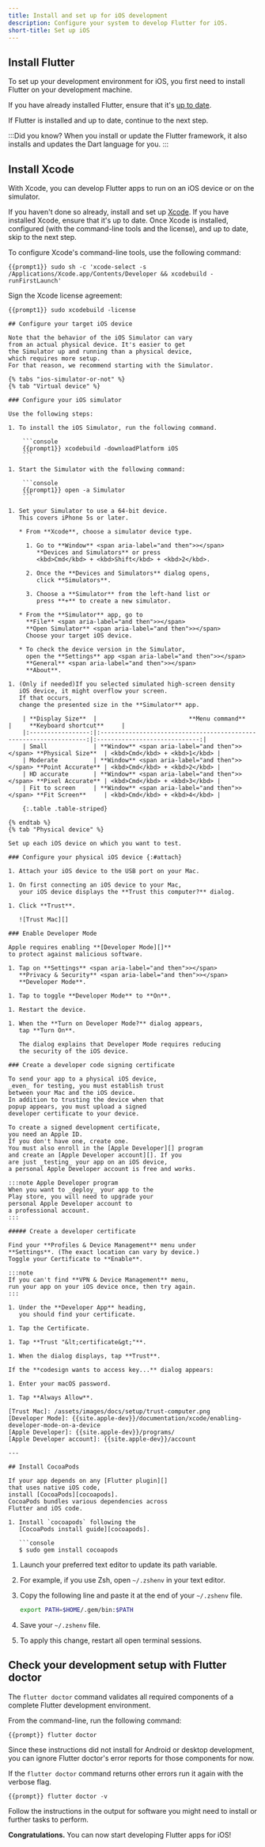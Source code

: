 ```yaml
---
title: Install and set up for iOS development
description: Configure your system to develop Flutter for iOS.
short-title: Set up iOS
---
```


## Install Flutter

To set up your development environment for iOS,
you first need to install Flutter on your
development machine.

If you have already installed Flutter,
ensure that it's [up to date][].

If Flutter is installed and up to date,
continue to the next step.

:::Did you know?
When you install or update the Flutter framework,
it also installs and updates the Dart language for you.
:::

[up to date]: /install/upgrade

## Install Xcode

With Xcode, you can develop Flutter apps to run on
an iOS device or on the simulator.

If you haven't done so already,
install and set up [Xcode][].
If you have installed Xcode, ensure that
it's up to date. Once Xcode is installed,
configured (with the command-line tools and the license),
and up to date, skip to the next step.

[Xcode]: https://developer.apple.com/xcode/

To configure Xcode's command-line tools,
use the following command:

```console
{{prompt1}} sudo sh -c 'xcode-select -s /Applications/Xcode.app/Contents/Developer && xcodebuild -runFirstLaunch'
```

Sign the Xcode license agreement:

```console
{{prompt1}} sudo xcodebuild -license

## Configure your target iOS device

Note that the behavior of the iOS Simulator can vary
from an actual physical device. It's easier to get
the Simulator up and running than a physical device,
which requires more setup.
For that reason, we recommend starting with the Simulator.

{% tabs "ios-simulator-or-not" %}
{% tab "Virtual device" %}

### Configure your iOS simulator

Use the following steps:

1. To install the iOS Simulator, run the following command.

    ```console
    {{prompt1}} xcodebuild -downloadPlatform iOS
    ```

1. Start the Simulator with the following command:

    ```console
    {{prompt1}} open -a Simulator
    ```

1. Set your Simulator to use a 64-bit device.
   This covers iPhone 5s or later.

   * From **Xcode**, choose a simulator device type.

     1. Go to **Window** <span aria-label="and then">></span>
        **Devices and Simulators** or press
        <kbd>Cmd</kbd> + <kbd>Shift</kbd> + <kbd>2</kbd>.

     2. Once the **Devices and Simulators** dialog opens,
        click **Simulators**.

     3. Choose a **Simulator** from the left-hand list or
        press **+** to create a new simulator.

   * From the **Simulator** app, go to
     **File** <span aria-label="and then">></span>
     **Open Simulator** <span aria-label="and then">></span>
     Choose your target iOS device.

   * To check the device version in the Simulator,
     open the **Settings** app <span aria-label="and then">></span>
     **General** <span aria-label="and then">></span>
     **About**.

1. (Only if needed)If you selected simulated high-screen density
   iOS device, it might overflow your screen.
   If that occurs,
   change the presented size in the **Simulator** app.

    | **Display Size**  |                          **Menu command**                          |     **Keyboard shortcut**     |
    |:-----------------:|:------------------------------------------------------------------:|:-----------------------------:|
    | Small             | **Window** <span aria-label="and then">></span> **Physical Size**  | <kbd>Cmd</kbd> + <kbd>1</kbd> |
    | Moderate          | **Window** <span aria-label="and then">></span> **Point Accurate** | <kbd>Cmd</kbd> + <kbd>2</kbd> |
    | HD accurate       | **Window** <span aria-label="and then">></span> **Pixel Accurate** | <kbd>Cmd</kbd> + <kbd>3</kbd> |
    | Fit to screen     | **Window** <span aria-label="and then">></span> **Fit Screen**     | <kbd>Cmd</kbd> + <kbd>4</kbd> |
    
    {:.table .table-striped}

{% endtab %}
{% tab "Physical device" %}

Set up each iOS device on which you want to test.

### Configure your physical iOS device {:#attach}

1. Attach your iOS device to the USB port on your Mac.

1. On first connecting an iOS device to your Mac,
   your iOS device displays the **Trust this computer?** dialog.

1. Click **Trust**.

   ![Trust Mac][]

### Enable Developer Mode

Apple requires enabling **[Developer Mode][]**
to protect against malicious software.

1. Tap on **Settings** <span aria-label="and then">></span>
   **Privacy & Security** <span aria-label="and then">></span>
   **Developer Mode**.

1. Tap to toggle **Developer Mode** to **On**.

1. Restart the device.

1. When the **Turn on Developer Mode?** dialog appears,
   tap **Turn On**.

   The dialog explains that Developer Mode requires reducing
   the security of the iOS device.

### Create a developer code signing certificate

To send your app to a physical iOS device,
_even_ for testing, you must establish trust
between your Mac and the iOS device.
In addition to trusting the device when that
popup appears, you must upload a signed
developer certificate to your device.

To create a signed development certificate,
you need an Apple ID.
If you don't have one, create one.
You must also enroll in the [Apple Developer][] program
and create an [Apple Developer account][]. If you
are just _testing_ your app on an iOS device,
a personal Apple Developer account is free and works.

:::note Apple Developer program
When you want to _deploy_ your app to the
Play store, you will need to upgrade your
personal Apple Developer account to
a professional account.
:::

##### Create a developer certificate

Find your **Profiles & Device Management** menu under
**Settings**. (The exact location can vary by device.)
Toggle your Certificate to **Enable**.

:::note
If you can't find **VPN & Device Management** menu,
run your app on your iOS device once, then try again.
:::

1. Under the **Developer App** heading,
   you should find your certificate.

1. Tap the Certificate.

1. Tap **Trust "&lt;certificate&gt;"**.

1. When the dialog displays, tap **Trust**.

If the **codesign wants to access key...** dialog appears:

1. Enter your macOS password.

1. Tap **Always Allow**.

[Trust Mac]: /assets/images/docs/setup/trust-computer.png
[Developer Mode]: {{site.apple-dev}}/documentation/xcode/enabling-developer-mode-on-a-device
[Apple Developer]: {{site.apple-dev}}/programs/
[Apple Developer account]: {{site.apple-dev}}/account

---

## Install CocoaPods

If your app depends on any [Flutter plugin][]
that uses native iOS code,
install [CocoaPods][cocoapods].
CocoaPods bundles various dependencies across
Flutter and iOS code.

1. Install `cocoapods` following the
   [CocoaPods install guide][cocoapods].

   ```console
   $ sudo gem install cocoapods
   ```

1. Launch your preferred text editor to update its path variable.

1. For example, if you use Zsh, open `~/.zshenv` in your text editor.

1. Copy the following line and paste it at the end of your `~/.zshenv` file.

   ```bash
   export PATH=$HOME/.gem/bin:$PATH
   ```

1. Save your `~/.zshenv` file.

1. To apply this change, restart all open terminal sessions.

[cocoapods]: https://guides.cocoapods.org/using/getting-started.html#installation
[Flutter plugins]: /packages-and-plugins/developing-packages#types

## Check your development setup with Flutter doctor

The `flutter doctor` command validates all required components of a
complete Flutter development environment.

From the command-line, run the following command:

   ```console
   {{prompt}} flutter doctor
   ```

Since these instructions did not install for Android
or desktop development, you can ignore Flutter doctor's
error reports for those components for now.

If the `flutter doctor` command returns other errors
run it again with the verbose flag.

```console
{{prompt}} flutter doctor -v
```

Follow the instructions in the output for software
you might need to install or further tasks to perform.

**Congratulations.**
You can now start developing Flutter apps for iOS!
